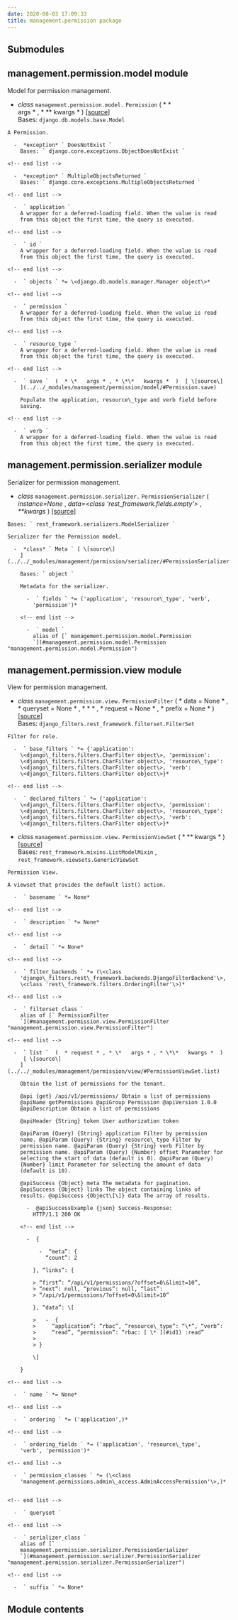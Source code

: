 ```yaml
---
date: 2020-08-03 17:09:33
title: management.permission package
---
```


## Submodules

## management.permission.model module

Model for permission management.

  -  *class* ` management.permission.model. ` ` Permission `  (  * \*  
    args * , * \*\*   kwargs *  )  [ \[source\]
    ](../../_modules/management/permission/model/#Permission)   
    Bases: ` django.db.models.base.Model `
    
    A Permission.
    
      -  *exception* ` DoesNotExist `   
        Bases: ` django.core.exceptions.ObjectDoesNotExist `
    
    <!-- end list -->
    
      -  *exception* ` MultipleObjectsReturned `   
        Bases: ` django.core.exceptions.MultipleObjectsReturned `
    
    <!-- end list -->
    
      -  ` application `   
        A wrapper for a deferred-loading field. When the value is read
        from this object the first time, the query is executed.
    
    <!-- end list -->
    
      -  ` id `   
        A wrapper for a deferred-loading field. When the value is read
        from this object the first time, the query is executed.
    
    <!-- end list -->
    
      -  ` objects ` *= \<django.db.models.manager.Manager object\>* 
    
    <!-- end list -->
    
      -  ` permission `   
        A wrapper for a deferred-loading field. When the value is read
        from this object the first time, the query is executed.
    
    <!-- end list -->
    
      -  ` resource_type `   
        A wrapper for a deferred-loading field. When the value is read
        from this object the first time, the query is executed.
    
    <!-- end list -->
    
      -  ` save `  (  * \*   args * , * \*\*   kwargs *  )  [ \[source\]
        ](../../_modules/management/permission/model/#Permission.save)
          
        Populate the application, resource\_type and verb field before
        saving.
    
    <!-- end list -->
    
      -  ` verb `   
        A wrapper for a deferred-loading field. When the value is read
        from this object the first time, the query is executed.

## management.permission.serializer module

Serializer for permission management.

  -  *class* ` management.permission.serializer. ` `
    PermissionSerializer `  (  *instance=None* , *data=\<class
    'rest\_framework.fields.empty'\>* , *\*\*kwargs*  )  [ \[source\]
    ](../../_modules/management/permission/serializer/#PermissionSerializer)
      
    Bases: ` rest_framework.serializers.ModelSerializer `
    
    Serializer for the Permission model.
    
      -  *class* ` Meta ` [ \[source\]
        ](../../_modules/management/permission/serializer/#PermissionSerializer.Meta)
          
        Bases: ` object `
        
        Metadata for the serializer.
        
          -  ` fields ` *= ('application', 'resource\_type', 'verb',
            'permission')* 
        
        <!-- end list -->
        
          -  ` model `   
            alias of [` management.permission.model.Permission
            `](#management.permission.model.Permission "management.permission.model.Permission")

## management.permission.view module

View for permission management.

  -  *class* ` management.permission.view. ` ` PermissionFilter `  (  *
    data   =   None * , * queryset   =   None * , * \* * , * request   =
      None * , * prefix   =   None *  )  [ \[source\]
    ](../../_modules/management/permission/view/#PermissionFilter)   
    Bases: ` django_filters.rest_framework.filterset.FilterSet `
    
    Filter for role.
    
      -  ` base_filters ` *= {'application':
        \<django\_filters.filters.CharFilter object\>, 'permission':
        \<django\_filters.filters.CharFilter object\>, 'resource\_type':
        \<django\_filters.filters.CharFilter object\>, 'verb':
        \<django\_filters.filters.CharFilter object\>}* 
    
    <!-- end list -->
    
      -  ` declared_filters ` *= {'application':
        \<django\_filters.filters.CharFilter object\>, 'permission':
        \<django\_filters.filters.CharFilter object\>, 'resource\_type':
        \<django\_filters.filters.CharFilter object\>, 'verb':
        \<django\_filters.filters.CharFilter object\>}* 

<!-- end list -->

  -  *class* ` management.permission.view. ` ` PermissionViewSet `  (  *
    \*\*   kwargs *  )  [ \[source\]
    ](../../_modules/management/permission/view/#PermissionViewSet)   
    Bases: ` rest_framework.mixins.ListModelMixin ` , `
    rest_framework.viewsets.GenericViewSet `
    
    Permission View.
    
    A viewset that provides the default list() action.
    
      -  ` basename ` *= None* 
    
    <!-- end list -->
    
      -  ` description ` *= None* 
    
    <!-- end list -->
    
      -  ` detail ` *= None* 
    
    <!-- end list -->
    
      -  ` filter_backends ` *= (\<class
        'django\_filters.rest\_framework.backends.DjangoFilterBackend'\>,
        \<class 'rest\_framework.filters.OrderingFilter'\>)* 
    
    <!-- end list -->
    
      -  ` filterset_class `   
        alias of [` PermissionFilter
        `](#management.permission.view.PermissionFilter "management.permission.view.PermissionFilter")
    
    <!-- end list -->
    
      -  ` list `  (  * request * , * \*   args * , * \*\*   kwargs *  )
         [ \[source\]
        ](../../_modules/management/permission/view/#PermissionViewSet.list)
          
        Obtain the list of permissions for the tenant.
        
        @api {get} /api/v1/permissions/ Obtain a list of permissions
        @apiName getPermissions @apiGroup Permission @apiVersion 1.0.0
        @apiDescription Obtain a list of permissions
        
        @apiHeader {String} token User authorization token
        
        @apiParam (Query) {String} application Filter by permission
        name. @apiParam (Query) {String} resource\_type Filter by
        permission name. @apiParam (Query) {String} verb Filter by
        permission name. @apiParam (Query) {Number} offset Parameter for
        selecting the start of data (default is 0). @apiParam (Query)
        {Number} limit Parameter for selecting the amount of data
        (default is 10).
        
        @apiSuccess {Object} meta The metadata for pagination.
        @apiSuccess {Object} links The object containing links of
        results. @apiSuccess {Object\[\]} data The array of results.
        
          -  @apiSuccessExample {json} Success-Response:   
            HTTP/1.1 200 OK
        
        <!-- end list -->
        
          -  { 
            
              -  “meta”: {   
                “count”: 2
            
            }, “links”: {
            
            > “first”: “/api/v1/permissions/?offset=0\&limit=10”,
            > “next”: null, “previous”: null, “last”:
            > “/api/v1/permissions/?offset=0\&limit=10”
            
            }, “data”: \[
            
            >   -  {   
            >     “application”: “rbac”, “resource\_type”: “\*”, “verb”:
            >     “read”, “permission”: “rbac: [ \* ](#id1) :read”
            > 
            > }
            
            \]
        
        }
    
    <!-- end list -->
    
      -  ` name ` *= None* 
    
    <!-- end list -->
    
      -  ` ordering ` *= ('application',)* 
    
    <!-- end list -->
    
      -  ` ordering_fields ` *= ('application', 'resource\_type',
        'verb', 'permission')* 
    
    <!-- end list -->
    
      -  ` permission_classes ` *= (\<class
        'management.permissions.admin\_access.AdminAccessPermission'\>,)*
        
    
    <!-- end list -->
    
      -  ` queryset ` 
    
    <!-- end list -->
    
      -  ` serializer_class `   
        alias of [`
        management.permission.serializer.PermissionSerializer
        `](#management.permission.serializer.PermissionSerializer "management.permission.serializer.PermissionSerializer")
    
    <!-- end list -->
    
      -  ` suffix ` *= None* 

## Module contents